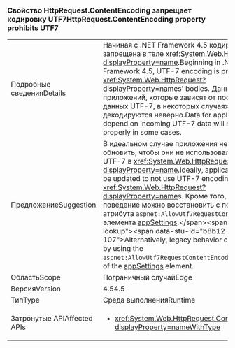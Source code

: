### <a name="httprequestcontentencoding-property-prohibits-utf7"></a><span data-ttu-id="b8b12-101">Свойство HttpRequest.ContentEncoding запрещает кодировку UTF7</span><span class="sxs-lookup"><span data-stu-id="b8b12-101">HttpRequest.ContentEncoding property prohibits UTF7</span></span>

|   |   |
|---|---|
|<span data-ttu-id="b8b12-102">Подробные сведения</span><span class="sxs-lookup"><span data-stu-id="b8b12-102">Details</span></span>|<span data-ttu-id="b8b12-103">Начиная с .NET Framework 4.5 кодировка UTF-7 запрещена в теле <xref:System.Web.HttpRequest?displayProperty=name>.</span><span class="sxs-lookup"><span data-stu-id="b8b12-103">Beginning in .NET Framework 4.5, UTF-7 encoding is prohibited in <xref:System.Web.HttpRequest?displayProperty=name>s' bodies.</span></span> <span data-ttu-id="b8b12-104">Данные для приложений, которые зависят от поступающих данных UTF-7, в некоторых случаях декодируются неверно.</span><span class="sxs-lookup"><span data-stu-id="b8b12-104">Data for applications that depend on incoming UTF-7 data will not decode properly in some cases.</span></span>|
|<span data-ttu-id="b8b12-105">Предложение</span><span class="sxs-lookup"><span data-stu-id="b8b12-105">Suggestion</span></span>|<span data-ttu-id="b8b12-106">В идеальном случае приложения необходимо обновить, чтобы они не использовали кодировку UTF-7 в <xref:System.Web.HttpRequest?displayProperty=name>.</span><span class="sxs-lookup"><span data-stu-id="b8b12-106">Ideally, applications should be updated to not use UTF-7 encoding in <xref:System.Web.HttpRequest?displayProperty=name>s.</span></span> <span data-ttu-id="b8b12-107">Кроме того, устаревшее поведение можно восстановить с помощью атрибута <code>aspnet:AllowUtf7RequestContentEncoding</code> элемента [appSettings](https://msdn.microsoft.com/library/hh975440(v=vs.110).aspx).</span><span class="sxs-lookup"><span data-stu-id="b8b12-107">Alternatively, legacy behavior can be restored by using the <code>aspnet:AllowUtf7RequestContentEncoding</code> attribute of the [appSettings](https://msdn.microsoft.com/library/hh975440(v=vs.110).aspx) element.</span></span>|
|<span data-ttu-id="b8b12-108">Область</span><span class="sxs-lookup"><span data-stu-id="b8b12-108">Scope</span></span>|<span data-ttu-id="b8b12-109">Пограничный случай</span><span class="sxs-lookup"><span data-stu-id="b8b12-109">Edge</span></span>|
|<span data-ttu-id="b8b12-110">Версия</span><span class="sxs-lookup"><span data-stu-id="b8b12-110">Version</span></span>|<span data-ttu-id="b8b12-111">4.5</span><span class="sxs-lookup"><span data-stu-id="b8b12-111">4.5</span></span>|
|<span data-ttu-id="b8b12-112">Тип</span><span class="sxs-lookup"><span data-stu-id="b8b12-112">Type</span></span>|<span data-ttu-id="b8b12-113">Среда выполнения</span><span class="sxs-lookup"><span data-stu-id="b8b12-113">Runtime</span></span>|
|<span data-ttu-id="b8b12-114">Затронутые API</span><span class="sxs-lookup"><span data-stu-id="b8b12-114">Affected APIs</span></span>|<ul><li><xref:System.Web.HttpRequest.ContentEncoding?displayProperty=nameWithType></li></ul>|

